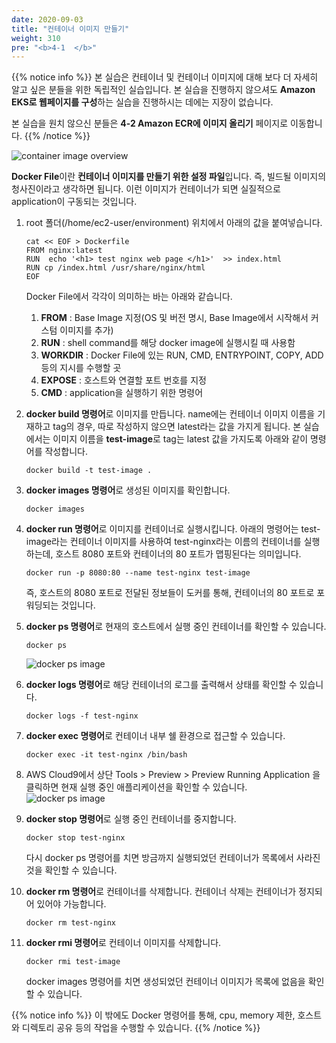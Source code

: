 ```yaml
---
date: 2020-09-03
title: "컨테이너 이미지 만들기"
weight: 310
pre: "<b>4-1  </b>"
---
```


{{% notice info %}}
본 실습은 컨테이너 및 컨테이너 이미지에 대해 보다 더 자세히 알고 싶은 분들을 위한 독립적인 실습입니다. 본 실습을 진행하지 않으셔도 **Amazon EKS로 웹페이지를 구성**하는 실습을 진행하시는 데에는 지장이 없습니다.

본 실습을 원치 않으신 분들은 **4-2 Amazon ECR에 이미지 올리기** 페이지로 이동합니다.
{{%  /notice %}}

<!--# 컨테이너 이미지 직접 만들기 -->

![container image overview](/images/container_image/container-image-overview.svg)

**Docker File**이란 **컨테이너 이미지를 만들기 위한 설정 파일**입니다. 즉, 빌드될 이미지의 청사진이라고 생각하면 됩니다. 이런 이미지가 컨테이너가 되면 실질적으로 application이 구동되는 것입니다.

1. root 폴더(/home/ec2-user/environment) 위치에서 아래의 값을 붙여넣습니다.
    ```
    cat << EOF > Dockerfile
    FROM nginx:latest
    RUN  echo '<h1> test nginx web page </h1>'  >> index.html
    RUN cp /index.html /usr/share/nginx/html
    EOF
    ```
    Docker File에서 각각이 의미하는 바는 아래와 같습니다.
    
    1. **FROM** : Base Image 지정(OS 및 버전 명시, Base Image에서 시작해서 커스텀 이미지를 추가)
    2. **RUN** : shell command를 해당 docker image에 실행시킬 때 사용함
    3. **WORKDIR** : Docker File에 있는 RUN, CMD, ENTRYPOINT, COPY, ADD 등의 지시를 수행할 곳
    4. **EXPOSE** : 호스트와 연결할 포트 번호를 지정
    5. **CMD** : application을 실행하기 위한 명령어 
    
2. **docker build 명령어**로 이미지를 만듭니다. name에는 컨테이너 이미지 이름을 기재하고 tag의 경우, 따로 작성하지 않으면 latest라는 값을 가지게 됩니다. 본 실습에서는 이미지 이름을 **test-image**로 tag는 latest 값을 가지도록 아래와 같이 명령어를 작성합니다. 
    ```
    docker build -t test-image . 
    ```
3. **docker images 명령어**로 생성된 이미지를 확인합니다.
    ```
    docker images
    ```
4. **docker run 명령어**로 이미지를 컨테이너로 실행시킵니다. 아래의 명령어는 test-image라는 컨테이너 이미지를 사용하여 test-nginx라는 이름의 컨테이너를 실행하는데, 호스트 8080 포트와 컨테이너의 80 포트가 맵핑된다는 의미입니다.
    ```
    docker run -p 8080:80 --name test-nginx test-image
    ```
    즉, 호스트의 8080 포트로 전달된 정보들이 도커를 통해, 컨테이너의 80 포트로 포워딩되는 것입니다.
5. **docker ps 명령어**로 현재의 호스트에서 실행 중인 컨테이너를 확인할 수 있습니다.
    ```
    docker ps
    ```
    ![docker ps image](/images/container_image/docker-ps.png)
6. **docker logs 명령어**로 해당 컨테이너의 로그를 출력해서 상태를 확인할 수 있습니다.
    ```
    docker logs -f test-nginx
    ```
7. **docker exec 명령어**로 컨테이너 내부 쉘 환경으로 접근할 수 있습니다. 
    ```
    docker exec -it test-nginx /bin/bash
    ```
8. AWS Cloud9에서 상단 Tools > Preview > Preview Running Application 을 클릭하면 현재 실행 중인 애플리케이션을 확인할 수 있습니다.
![docker ps image](/images/container_image/docker-preview-application.png)
9. **docker stop 명령어**로 실행 중인 컨테이너를 중지합니다.
    ```
    docker stop test-nginx
    ```
    다시 docker ps 명령어를 치면 방금까지 실행되었던 컨테이너가 목록에서 사라진 것을 확인할 수 있습니다.
10. **docker rm 명령어**로 컨테이너를 삭제합니다. 컨테이너 삭제는 컨테이너가 정지되어 있어야 가능합니다. 
    ```
    docker rm test-nginx
    ```
11. **docker rmi 명령어**로 컨테이너 이미지를 삭제합니다. 
    ```
    docker rmi test-image
    ```
    docker images 명령어를 치면 생성되었던 컨테이너 이미지가 목록에 없음을 확인할 수 있습니다. 

{{% notice info %}}
이 밖에도 Docker 명령어를 통해,  cpu, memory 제한, 호스트와 디렉토리 공유 등의 작업을 수행할 수 있습니다.
{{% /notice %}}